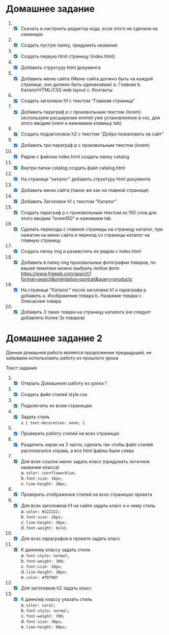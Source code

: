 # Домашнее задание

1.  - [x] Скачать и настроить редактор кода, если этого не сделали на семинаре
2.  - [x] Создать пустую папку, придумать название
3.  - [x] Создать первую html страницу (index.html)
4.  - [x] Добавить структуру html документа
5.  - [x] Добавить меню сайта (Меню сайта должно быть на каждой странице, оно должно быть одинаковым)
          a. Главная
          b. КаталогHTML/CSS web layout
          c. Контакты
6.  - [x] Создать заголовок h1 с текстом “Главная страница”
7.  - [x] Добавить параграф p с произвольным текстом (lorem) (используем расширение emmet уже установленное в vsc, для этого вводим lorem и нажимаем клавишу tab)
8.  - [x] Создать подзаголовок h2 с текстом “Добро пожаловать на сайт”
9.  - [x] Добавить три параграф p с произвольным текстом (lorem)
10. - [x] Рядом с файлом index.html создать папку catalog
11. - [x] Внутри папки catalog создать файл catalog.html
12. - [x] На странице “каталог” добавить структуру html документа
13. - [x] Добавить меню сайта (такое же как на главной странице)
14. - [x] Добавить Заголовок h1 с текстом “Каталог”
15. - [x] Создать параграф p с произвольным текстом из 150 слов для этого вводим “lorem150” и нажимаем tab
16. - [x] Сделать переходы с главной страницы на страницу каталог, при нажатии на меню сайта и переход со страницы каталог на главную страницу
17. - [x] Создать папку img и разместить ее рядом с index.html
18. - [x] Добавить в папку img произвольные фотографии товаров, по вашей тематике можно выбрать любое фото https://www.freepik.com/search?format=search&orientation=portrait&query=products
19. - [x] На странице “Каталог” после заголовка h1 и параграфа p добавить
          a. Изображение товара
          b. Название товара
          c. Описасние товара
20. - [x] Добавить 3 таких товара на страницу каталога (не следует добавлять более 3х товаров)

# Домашнее задание 2 

Данная домашняя работа является продолжение предыдущей, не забываем использовать работу из прошлого урока

Текст задания 
1. - [x] Открыть Домашнюю работу из урока 1 
2. - [x] Создать файл стилей style.css
3. - [x] Подключить ко всем страницам
4. - [x] Задать стиль  
`a {
   text-decoration: none;
}`  
5. - [x] Проверить работу стилей на всех страницах
6. - [x] Разделить экран на 2 части, сделать так чтобы файл стилей располагался справа, а все html файлы были слева
7. - [x] Для всех ссылок меню задать класс (придумать логичное название класса)  
a.	    `color: cornflowerblue;`  
b.	    `font-size: 16px;`  
c.	    `line-height: 20px;`  
8. - [x] Проверить отображения стилей на всех страницах проекта
9. - [x] Для всех заголовков h1 на сайте задать класс и к нему стиль  
a.	    `color: #222222;`  
b.	    `font-size: 28px;`  
c.	    `line-height: 36px;`  
d.	    `font-weight: bold;`  
10. - [x] Для всех параграфов в проекте задать класс
11. - [x] К данному классу задать стили  
a. 	    `font-style: normal;`  
b.	    `font-weight: 300;`  
c.	    `font-size: 18px;`  
d.	    `line-height: 30px;`  
e.	    `color: #7D7987`  
12. - [x] Для заголовков h2 задать класс
13. - [x] К данному классу указать стиль   
a.	    `color: coral;`  
b.	    `font-style: normal;`  
c.	    `font-weight: 700;`  
d.	    `font-size: 36px;`  
e.	    `line-height: 80px;`  
